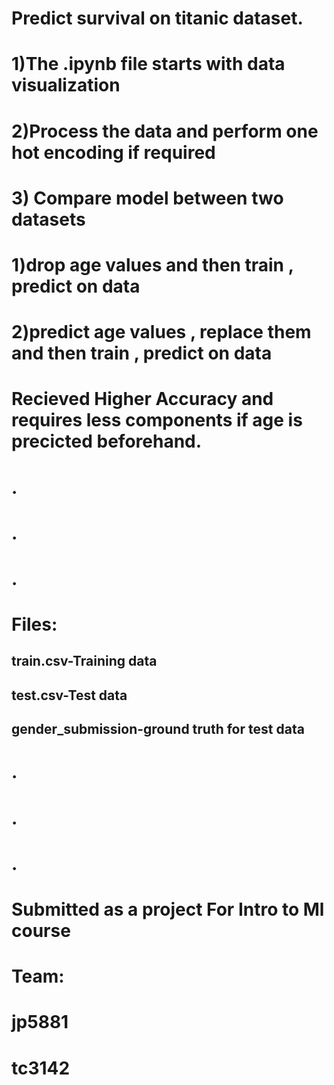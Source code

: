 # Predict survival on  titanic dataset.
# 1)The .ipynb file starts with data visualization
# 2)Process the data and perform one hot encoding if required
# 3) Compare model between two datasets 
  #   1)drop age values and then train , predict on data 
  #   2)predict  age values , replace them and then train , predict on data 
   #  Recieved Higher Accuracy and requires less components if age is precicted beforehand.  
  # .
  # .
  # .
  # Files:
   ## train.csv-Training data
   ## test.csv-Test data
   ## gender_submission-ground truth for test data
  
  # .
  # .
 # .
 # Submitted as a project For Intro to Ml course
 # Team:
 # jp5881
 # tc3142
